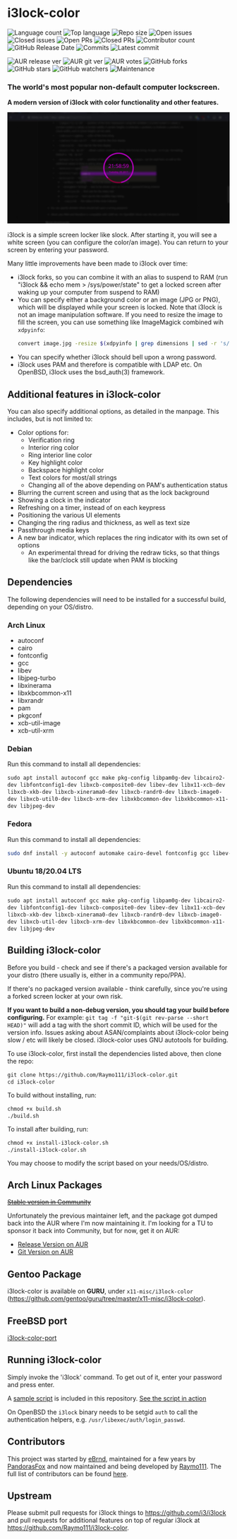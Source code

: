 # i3lock-color

![Language count](https://img.shields.io/github/languages/count/Raymo111/i3lock-color)
![Top language](https://img.shields.io/github/languages/top/Raymo111/i3lock-color)
![Repo size](https://img.shields.io/github/repo-size/Raymo111/i3lock-color)
![Open issues](https://img.shields.io/github/issues-raw/Raymo111/i3lock-color)
![Closed issues](https://img.shields.io/github/issues-closed-raw/Raymo111/i3lock-color?color=brightgreen)
![Open PRs](https://img.shields.io/github/issues-pr-raw/Raymo111/i3lock-color?label=open%20PRs)
![Closed PRs](https://img.shields.io/github/issues-pr-closed-raw/Raymo111/i3lock-color?color=brightgreen&label=closed%20PRs)
![Contributor count](https://img.shields.io/github/contributors/Raymo111/i3lock-color)
![GitHub Release Date](https://img.shields.io/github/release-date/Raymo111/i3lock-color?label=latest%20release)
![Commits](https://img.shields.io/github/commits-since/Raymo111/i3lock-color/latest?include_prereleases&sort=semver)
![Latest commit](https://img.shields.io/github/last-commit/Raymo111/i3lock-color)
<!--![Arch Linux package](https://img.shields.io/archlinux/v/community/x86_64/i3lock-color?logo=arch%20linux&label=Community%20version)-->
![AUR release ver](https://img.shields.io/aur/version/i3lock-color?label=AUR%20release%20ver)
![AUR git ver](https://img.shields.io/aur/version/i3lock-color-git?label=AUR%20git%20ver)
![AUR votes](https://img.shields.io/aur/votes/i3lock-color-git)
![GitHub forks](https://img.shields.io/github/forks/Raymo111/i3lock-color)
![GitHub stars](https://img.shields.io/github/stars/Raymo111/i3lock-color)
![GitHub watchers](https://img.shields.io/github/watchers/Raymo111/i3lock-color)
![Maintenance](https://img.shields.io/maintenance/yes/2020)

### The world's most popular non-default computer lockscreen.
**A modern version of i3lock with color functionality and other features.**

![i3lock-color in action](screenshot.png "Screenshot sample")

i3lock is a simple screen locker like slock. After starting it, you will see a white screen (you can configure the color/an image). You can return to your screen by entering your password.

Many little improvements have been made to i3lock over time:

- i3lock forks, so you can combine it with an alias to suspend to RAM (run "i3lock && echo mem > /sys/power/state" to get a locked screen after waking up your computer from suspend to RAM)
- You can specify either a background color or an image (JPG or PNG), which will be displayed while your screen is locked. Note that i3lock is not an image manipulation software. If you need to resize the image to fill the screen, you can use something like ImageMagick combined wih `xdpyinfo`:
	```bash
	convert image.jpg -resize $(xdpyinfo | grep dimensions | sed -r 's/^[^0-9]*([0-9]+x[0-9]+).*$/\1/') RGB:- | i3lock --raw $(xdpyinfo | grep dimensions | sed -r 's/^[^0-9]*([0-9]+x[0-9]+).*$/\1/'):rgb --image /dev/stdin
	```
- You can specify whether i3lock should bell upon a wrong password.
- i3lock uses PAM and therefore is compatible with LDAP etc. On OpenBSD, i3lock uses the bsd\_auth(3) framework.

## Additional features in i3lock-color
You can also specify additional options, as detailed in the manpage. This includes, but is not limited to:

- Color options for:
	- Verification ring
	- Interior ring color
	- Ring interior line color
	- Key highlight color
	- Backspace highlight color
	- Text colors for most/all strings
	- Changing all of the above depending on PAM's authentication status
- Blurring the current screen and using that as the lock background    
- Showing a clock in the indicator
- Refreshing on a timer, instead of on each keypress
- Positioning the various UI elements
- Changing the ring radius and thickness, as well as text size
- Passthrough media keys
- A new bar indicator, which replaces the ring indicator with its own set of options
	- An experimental thread for driving the redraw ticks, so that things like the bar/clock still update when PAM is blocking

## Dependencies
The following dependencies will need to be installed for a successful build, depending on your OS/distro.

### Arch Linux
- autoconf
- cairo
- fontconfig
- gcc
- libev
- libjpeg-turbo
- libxinerama
- libxkbcommon-x11
- libxrandr
- pam
- pkgconf
- xcb-util-image
- xcb-util-xrm

### Debian
Run this command to install all dependencies:
```
sudo apt install autoconf gcc make pkg-config libpam0g-dev libcairo2-dev libfontconfig1-dev libxcb-composite0-dev libev-dev libx11-xcb-dev libxcb-xkb-dev libxcb-xinerama0-dev libxcb-randr0-dev libxcb-image0-dev libxcb-util0-dev libxcb-xrm-dev libxkbcommon-dev libxkbcommon-x11-dev libjpeg-dev
```

### Fedora
Run this command to install all dependencies:

```sh
sudo dnf install -y autoconf automake cairo-devel fontconfig gcc libev-devel libjpeg-turbo-devel libXinerama libxkbcommon-devel libxkbcommon-x11-devel libXrandr pam-devel pkgconf xcb-util-image-devel xcb-util-xrm-devel
```

### Ubuntu 18/20.04 LTS
Run this command to install all dependencies:
```
sudo apt install autoconf gcc make pkg-config libpam0g-dev libcairo2-dev libfontconfig1-dev libxcb-composite0-dev libev-dev libx11-xcb-dev libxcb-xkb-dev libxcb-xinerama0-dev libxcb-randr0-dev libxcb-image0-dev libxcb-util-dev libxcb-xrm-dev libxkbcommon-dev libxkbcommon-x11-dev libjpeg-dev
```

## Building i3lock-color
Before you build - check and see if there's a packaged version available for your distro (there usually is, either in a community repo/PPA).

If there's no packaged version available - think carefully, since you're using a forked screen locker at your own risk.

**If you want to build a non-debug version, you should tag your build before configuring.** For example: `git tag -f "git-$(git rev-parse --short HEAD)"` will add a tag with the short commit ID, which will be used for the version info. Issues asking about ASAN/complaints about i3lock-color being slow / etc will likely be closed. i3lock-color uses GNU autotools for building.

To use i3lock-color, first install the dependencies listed above, then clone the repo:
```
git clone https://github.com/Raymo111/i3lock-color.git
cd i3lock-color
```
To build without installing, run:
```
chmod +x build.sh
./build.sh
```
To install after building, run:
```
chmod +x install-i3lock-color.sh
./install-i3lock-color.sh
```
You may choose to modify the script based on your needs/OS/distro.

## Arch Linux Packages
~~[Stable version in Community](https://www.archlinux.org/packages/community/x86_64/i3lock-color/)~~

Unfortunately the previous maintainer left, and the package got dumped back into the AUR where I'm now maintaining it. I'm looking for a TU to sponsor it back into Community, but for now, get it on AUR:
- [Release Version on AUR](https://aur.archlinux.org/packages/i3lock-color/)
- [Git Version on AUR](https://aur.archlinux.org/packages/i3lock-color-git/)

## Gentoo Package
i3lock-color is available on **GURU**, under `x11-misc/i3lock-color` (https://github.com/gentoo/guru/tree/master/x11-misc/i3lock-color).

## FreeBSD port
[i3lock-color-port](https://github.com/rkashapov/i3lock-color-port/)

## Running i3lock-color
Simply invoke the 'i3lock' command. To get out of it, enter your password and press enter.

A [sample script](lock.sh) is included in this repository. [See the script in action](https://streamable.com/fpl46)

On OpenBSD the `i3lock` binary needs to be setgid `auth` to call the authentication helpers, e.g. `/usr/libexec/auth/login_passwd`.

## Contributors
This project was started by [eBrnd](https://github.com/eBrnd/i3lock-color), maintained for a few years by [PandorasFox](https://github.com/PandorasFox) and now maintained and being developed by [Raymo111](https://github.com/Raymo111). The full list of contributors can be found [here](https://github.com/Raymo111/i3lock-color/graphs/contributors).

## Upstream
Please submit pull requests for i3lock things to https://github.com/i3/i3lock and pull requests for additional features on top of regular i3lock at https://github.com/Raymo111/i3lock-color.
